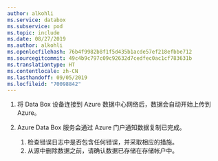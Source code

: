 ```yaml
---
author: alkohli
ms.service: databox
ms.subservice: pod
ms.topic: include
ms.date: 08/27/2019
ms.author: alkohli
ms.openlocfilehash: 76b4f9982b8f1f5d435b1acde57ef218efbbe712
ms.sourcegitcommit: 49c4b9c797c09c92632d7cedfec0ac1cf783631b
ms.translationtype: HT
ms.contentlocale: zh-CN
ms.lasthandoff: 09/05/2019
ms.locfileid: "70098842"
---
```

1. 将 Data Box 设备连接到 Azure 数据中心网络后，数据会自动开始上传到 Azure。 
2. Azure Data Box 服务会通过 Azure 门户通知数据复制已完成。 

    1. 检查错误日志中是否包含任何错误，并采取相应的措施。
    2. 从源中删除数据之前，请确认数据已存储在存储帐户中。
